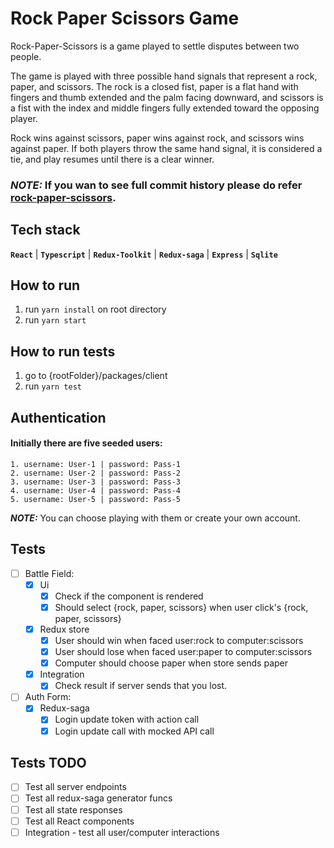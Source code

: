 # Rock Paper Scissors Game
Rock-Paper-Scissors is a game played to settle disputes between two people. 

The game is played with three possible hand signals that represent a rock, paper, and scissors. The rock is a closed fist, paper is a flat hand with fingers and thumb extended and the palm facing downward, and scissors is a fist with the index and middle fingers fully extended toward the opposing player.

Rock wins against scissors, paper wins against rock, and scissors wins against paper. If both players throw the same hand signal, it is considered a tie, and play resumes until there is a clear winner.

### **_NOTE:_**  If you wan to see full commit history please do refer [rock-paper-scissors](https://github.com/Aleksandyr/rock-paper-scissors).

## Tech stack
**`React`** | **`Typescript`** | **`Redux-Toolkit`** | **`Redux-saga`** | **`Express`** | **`Sqlite`**
## How to run
1. run `yarn install` on root directory
2. run `yarn start` 

## How to run tests
1. go to {rootFolder}/packages/client
2. run `yarn test` 

## Authentication
#### Initially there are five seeded users:
    1. username: User-1 | password: Pass-1
    2. username: User-2 | password: Pass-2
    3. username: User-3 | password: Pass-3
    4. username: User-4 | password: Pass-4
    5. username: User-5 | password: Pass-5
    
**_NOTE:_**  You can choose playing with them or create your own account.


## Tests
- [ ] Battle Field:
    - [x] Ui
        - [X] Check if the component is rendered
        - [x] Should select {rock, paper, scissors} when user click's {rock, paper, scissors}
    - [x] Redux store
        - [x] User should win when faced user:rock to computer:scissors
        - [x] User should lose when faced user:paper to computer:scissors
        - [x] Computer should choose paper when store sends paper
    - [x] Integration
        - [x] Check result if server sends that you lost.
- [ ] Auth Form:
    - [X] Redux-saga
        - [x] Login update token with action call
        - [x] Login update call with mocked API call
## Tests TODO
- [ ] Test all server endpoints 
- [ ] Test all redux-saga generator funcs
- [ ] Test all state responses
- [ ] Test all React components
- [ ] Integration - test all user/computer interactions
